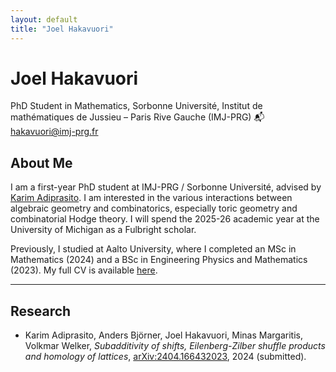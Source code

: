 ```yaml
---
layout: default
title: "Joel Hakavuori"
---
```


# Joel Hakavuori

PhD Student in Mathematics, Sorbonne Université, Institut de mathématiques de Jussieu – Paris Rive Gauche (IMJ-PRG)
:mailbox_with_mail: hakavuori@imj-prg.fr

## About Me

I am a first-year PhD student at IMJ-PRG / Sorbonne Université, advised by [Karim Adiprasito](https://webusers.imj-prg.fr/%7Ekarim.adiprasito/). I am interested in the various interactions between algebraic geometry and combinatorics, especially toric geometry and combinatorial Hodge theory. I will spend the 2025-26 academic year at the University of Michigan as a Fulbright scholar.  

Previously, I studied at Aalto University, where I completed an MSc in Mathematics (2024) and a BSc in Engineering Physics and Mathematics (2023). My full CV is available [here](cv625.pdf).

---

## Research

- Karim Adiprasito, Anders Björner, Joel Hakavuori, Minas Margaritis, Volkmar Welker, *Subadditivity of shifts, Eilenberg-Zilber shuffle products and homology of lattices*, [arXiv:2404.166432023](https://arxiv.org/abs/2404.16643), 2024 (submitted).

